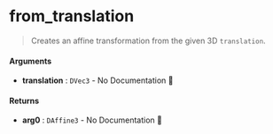 # from\_translation

>  Creates an affine transformation from the given 3D `translation`.

#### Arguments

- **translation** : `DVec3` \- No Documentation 🚧

#### Returns

- **arg0** : `DAffine3` \- No Documentation 🚧
